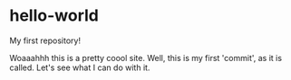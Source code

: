 # hello-world
My first repository!

Woaaahhh this is a pretty coool site.
Well, this is my first 'commit', as it is called.
Let's see what I can do with it.
